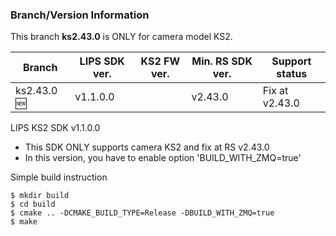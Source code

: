 ### Branch/Version Information

This branch **ks2.43.0** is ONLY for camera model KS2.

| Branch         | LIPS SDK ver. | KS2 FW ver.   | Min. RS SDK ver.| Support status  |
| -------------- | ------------- | ------------- | --------------- | --------------- |
| ks2.43.0 :new: | v1.1.0.0      |               | v2.43.0         | Fix at v2.43.0  |

LIPS KS2 SDK v1.1.0.0
* This SDK ONLY supports camera KS2 and fix at RS v2.43.0
* In this version, you have to enable option 'BUILD_WITH_ZMQ=true'

Simple build instruction
```
$ mkdir build
$ cd build
$ cmake .. -DCMAKE_BUILD_TYPE=Release -DBUILD_WITH_ZMQ=true
$ make
```
